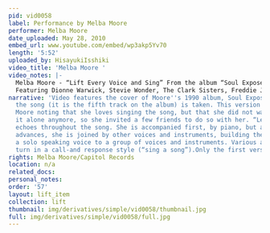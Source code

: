 ```yaml
---
pid: vid0058
label: Performance by Melba Moore
performer: Melba Moore
date_uploaded: May 28, 2010
embed_url: www.youtube.com/embed/wp3akp5Yv70
length: '5:52'
uploaded_by: HisayukiIsshiki
video_title: 'Melba Moore '
video_notes: |-
  Melba Moore - “Lift Every Voice and Sing” From the album “Soul Exposed” in 1990.
  Featuring Dionne Warwick, Stevie Wonder, The Clark Sisters, Freddie Jackson, Anita Baker, Bobby Brown, Howard Hewett, Take 6, Stephanie Mills, BeBe & CeCe Winans and Jeffrey Osborne. (order of singing)
narrative: 'Video features the cover of Moore''s 1990 album, Soul Exposed, from which
  the song (it is the fifth track on the album) is taken. This version begins with
  Moore noting that she loves singing the song, but that she did not want to sing
  it alone anymore, so she invited a few friends to do so with her. “Let freedom ring”
  echoes throughout the song. She is accompanied first, by piano, but as the song
  advances, she is joined by other voices and instruments, building the song from
  a solo speaking voice to a group of voices and instruments. Various artists take
  turn in a call-and response style (“sing a song”).Only the first verse is performed. '
rights: Melba Moore/Capitol Records
location: n/a
related_docs: 
personal_notes: 
order: '57'
layout: lift_item
collection: lift
thumbnail: img/derivatives/simple/vid0058/thumbnail.jpg
full: img/derivatives/simple/vid0058/full.jpg
---
```

